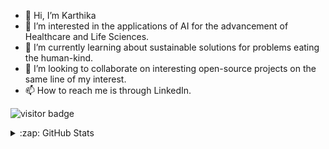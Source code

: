 - 👋 Hi, I’m Karthika
- 👀 I’m interested in the applications of AI for the advancement of Healthcare and Life Sciences.  
- 🌱 I’m currently learning about sustainable solutions for problems eating the human-kind.
- 💞️ I’m looking to collaborate on interesting open-source projects on the same line of my interest.
- 📫 How to reach me is through LinkedIn.

![visitor badge](https://visitor-badge.glitch.me/badge?page_id=karthikavarmar.visitor-badge)

<details>
  <summary>:zap: GitHub Stats</summary>

  <img align="left" alt="karthikavarmar's GitHub Stats" src="github-readme-stats-ruby-one.vercel.app/api?username=karthikavarmar&show_icons=true&hide_border=false&title_color=ff652f&icon_color=FFE400&bg_color=09131B&text_color=ffffff&border_color=0c1a25" />

<!---
karthikavarmar/karthikavarmar is a ✨ special ✨ repository because its `README.md` (this file) appears on your GitHub profile.
You can click the Preview link to take a look at your changes.
--->
